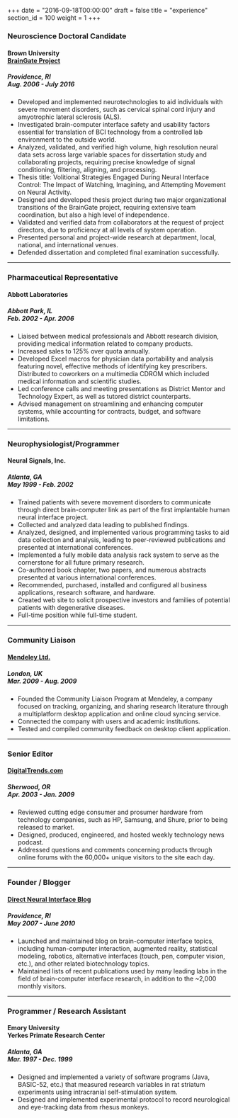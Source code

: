 +++
date = "2016-09-18T00:00:00"
draft = false
title = "experience"
section_id = 100
weight = 1
+++


### Neuroscience Doctoral Candidate
#### Brown University <br> [BrainGate Project][1]
##### *Providence, RI  <br> Aug. 2006 - July 2016*

* Developed and implemented neurotechnologies to aid individuals with severe movement disorders, such as cervical spinal cord injury and amyotrophic lateral sclerosis (ALS).
* Investigated brain-computer interface safety and usability factors essential for translation of BCI technology from a controlled lab environment to the outside world.
* Analyzed, validated, and verified high volume, high resolution neural data sets across large variable spaces for dissertation study and collaborating projects, requiring precise knowledge of signal conditioning, filtering, aligning, and processing.
* Thesis title: Volitional Strategies Engaged During Neural Interface Control: The Impact of Watching, Imagining, and Attempting Movement on Neural Activity.
* Designed and developed thesis project during two major organizational transitions of the BrainGate project, requiring extensive team coordination, but also a high level of independence. 
* Validated and verified data from collaborators at the request of project directors, due to proficiency at all levels of system operation.
* Presented personal and project-wide research at department, local, national, and international venues.
* Defended dissertation and completed final examination successfully.

---

### Pharmaceutical Representative
#### Abbott Laboratories
##### *Abbott Park, IL <br> Feb. 2002 - Apr. 2006*

* Liaised between medical professionals and Abbott research division, providing medical information related to company products.
* Increased sales to 125% over quota annually.
* Developed Excel macros for physician data portability and analysis featuring novel, effective methods of identifying key prescribers. Distributed to coworkers on a multimedia CDROM which included medical information and scientific studies.
* Led conference calls and meeting presentations as District Mentor and Technology Expert, as well as tutored district counterparts.
* Advised management on streamlining and enhancing computer systems, while accounting for contracts, budget, and software limitations.

---

### Neurophysiologist/Programmer
#### Neural Signals, Inc.
##### *Atlanta, GA  <br> May 1999 - Feb. 2002*

* Trained patients with severe movement disorders to communicate through direct brain-computer link as part of the first implantable human neural interface project.
* Collected and analyzed data leading to published findings.
* Analyzed, designed, and implemented various programming tasks to aid data collection and analysis, leading to peer-reviewed publications and presented at international conferences.
* Implemented a fully mobile data analysis rack system to serve as the cornerstone for all future primary research.
* Co-authored book chapter, two papers, and numerous abstracts presented at various international conferences.
* Recommended, purchased, installed and configured all business applications, research software, and hardware.
* Created web site to solicit prospective investors and families of potential patients with degenerative diseases.
* Full-time position while full-time student.

---

### Community Liaison
#### [Mendeley Ltd.][3]
##### *London, UK <br> Mar. 2009 - Aug. 2009*

* Founded the Community Liaison Program at Mendeley, a company focused on tracking, organizing, and sharing research literature through a multiplatform desktop application and online cloud syncing service.
* Connected the company with users and academic institutions.
* Tested and compiled community feedback on desktop client application. 

---

### Senior Editor
#### [DigitalTrends.com][2]
##### *Sherwood, OR <br> Apr. 2003 - Jan. 2009*

* Reviewed cutting edge consumer and prosumer hardware from technology companies, such as HP, Samsung, and Shure, prior to being released to market.
* Designed, produced, engineered, and hosted weekly technology news podcast.
* Addressed questions and comments concerning products through online forums with the 60,000+ unique visitors to the site each day.

---

### Founder / Blogger
#### [Direct Neural Interface Blog][4]
##### *Providence, RI <br> May 2007 - June 2010*

* Launched and maintained blog on brain-computer interface topics, including human-computer interaction, augmented reality, statistical modeling, robotics, alternative interfaces (touch, pen, computer vision, etc.), and other related biotechnology topics.
* Maintained lists of recent publications used by many leading labs in the field of brain-computer interface research, in addition to the ~2,000 monthly visitors.

---

### Programmer / Research Assistant
#### Emory University <br> Yerkes Primate Research Center
##### *Atlanta, GA <br> Mar. 1997 - Dec. 1999*

* Designed and implemented a variety of software programs (Java, BASIC-52, etc.) that measured research variables in rat striatum experiments using intracranial self-stimulation system.
* Designed and implemented experimental protocol to record neurological and eye-tracking data from rhesus monkeys.

[1]: http://www.braingate.org
[2]: http://www.digitaltrends.com
[3]: http://www.mendeley.com
[4]: http://directneuralinterface.blogspot.com